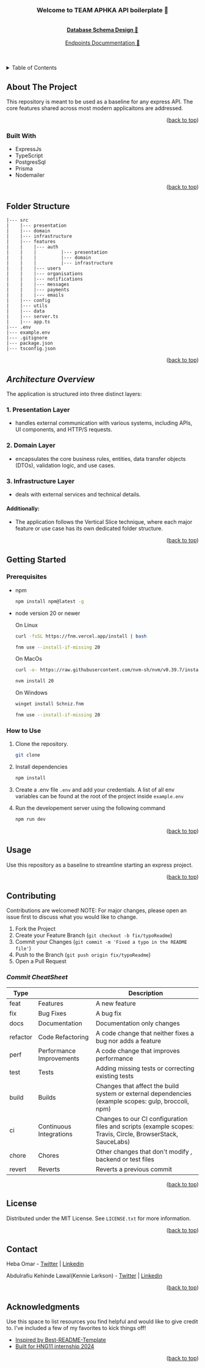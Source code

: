 <br />
<div align="center">
<a name="readme-top"></a>
  <h3 align="center">Welcome to TEAM APHKA API boilerplate 👷</h3>

  <p align="center">
    <br />
    <a href="https://drawsql.app/teams/kennielarkson-team/diagrams/hng11-aphka"><strong>Database Schema Design 🔗</strong></a>
    <br />
    <br />
    <a href="https://openapi-server.vercel.app/docs">Endpoints Docummentation 🔗</a>
    
  </p>
</div>

<br />
<br />

<!-- TABLE OF CONTENTS -->
<details>
  <summary>Table of Contents</summary>
  <ol>
    <li>
      <a href="#about-the-project">About The Project</a>
      <ul>
        <li><a href="#built-with">Built With</a></li>
      </ul>
    </li>
     <li><a href="#architecture-overview">Architecture Overview</a></li>
    <li><a href="#folder-structure">Folder Structure</a></li>
    <li>
      <a href="#getting-started">Getting Started</a>
      <ul>
        <li><a href="#prerequisites">Prerequisites</a></li>
        <li><a href="#installation">Installation</a></li>
      </ul>
    </li>
    <li><a href="#usage">Usage</a></li>
    <li><a href="#contributing">Contributing</a></li>
    <li><a href="#license">License</a></li>
    <li><a href="#contact">Contact</a></li>
    <li><a href="#acknowledgments">Acknowledgments</a></li>
  </ol>
</details>

<!-- ABOUT THE PROJECT -->

## About The Project

This repository is meant to be used as a baseline for any express API. The core features shared across most modern applicaitons are addressed.

<p align="right">(<a href="#readme-top">back to top</a>)</p>

### Built With

- ExpressJs
- TypeScript
- PostgresSql
- Prisma
- Nodemailer

<p align="right">(<a href="#readme-top">back to top</a>)</p>

## Folder Structure

```
|--- src
|    |--- presentation
|    |--- domain
|    |--- infrastructure
|    |--- features
|    |    |--- auth
|    |    |         |--- presentation
|    |    |         |--- domain
|    |    |         |--- infrastructure
|    |    |--- users
|    |    |--- organisations
|    |    |--- notifications
|    |    |--- messages
|    |    |--- payments
|    |    |--- emails
|    |--- config
|    |--- utils
|    |--- data
|    |--- server.ts
|    |--- app.ts
|--- .env
|--- example.env
|--- .gitignore
|--- package.json
|--- tsconfig.json
```

<p align="right">(<a href="#readme-top">back to top</a>)</p>

<!-- ARCHITECTURE OVERVIEW -->

## _Architecture Overview_

The application is structured into three distinct layers:

### 1. Presentation Layer

- handles external communication with various systems, including APIs, UI components, and HTTP/S requests.

### 2. Domain Layer

- encapsulates the core business rules, entities, data transfer objects (DTOs), validation logic, and use cases.

### 3. Infrastructure Layer

- deals with external services and technical details.

#### Additionally:

- The application follows the Vertical Slice technique, where each major feature or use case has its own dedicated folder structure.

<p align="right">(<a href="#readme-top">back to top</a>)</p>

<!-- GETTING STARTED -->

## Getting Started

### Prerequisites

- npm

  ```sh
  npm install npm@latest -g
  ```

- node version 20 or newer

  On Linux

  ```sh
  curl -fsSL https://fnm.vercel.app/install | bash
  ```

  ```sh
  fnm use --install-if-missing 20
  ```

  On MacOs

  ```sh
  curl -o- https://raw.githubusercontent.com/nvm-sh/nvm/v0.39.7/install.sh | bash
  ```

  ```sh
  nvm install 20
  ```

  On Windows

  ```sh
  winget install Schniz.fnm
  ```

  ```sh
  fnm use --install-if-missing 20
  ```

### How to Use

1. Clone the repository.
   ```sh
   git clone
   ```
2. Install dependencies
   ```sh
   npm install
   ```
3. Create a .env file `.env` and add your credentials. A list of all env variables
   can be found at the root of the project inside `example.env`

4. Run the developement server using the following command
   ```sh
   npm run dev
   ```

<p align="right">(<a href="#readme-top">back to top</a>)</p>

<!-- USAGE EXAMPLES -->

## Usage

Use this repository as a baseline to streamline starting an express project.

<p align="right">(<a href="#readme-top">back to top</a>)</p>

<!-- CONTRIBUTING -->

## Contributing

Contributions are welcomed! NOTE: For major changes, please open an issue first to discuss what you would like to change.

1. Fork the Project
2. Create your Feature Branch (`git checkout -b fix/typoReadme`)
3. Commit your Changes (`git commit -m 'Fixed a typo in the README file'`)
4. Push to the Branch (`git push origin fix/typoReadme`)
5. Open a Pull Request

<!-- COMMIT CHEATSHEET -->

### _Commit CheatSheet_

| Type     |                          | Description                                                                                                 |
| -------- | ------------------------ | ----------------------------------------------------------------------------------------------------------- |
| feat     | Features                 | A new feature                                                                                               |
| fix      | Bug Fixes                | A bug fix                                                                                                   |
| docs     | Documentation            | Documentation only changes                                                                                  |
| refactor | Code Refactoring         | A code change that neither fixes a bug nor adds a feature                                                   |
| perf     | Performance Improvements | A code change that improves performance                                                                     |
| test     | Tests                    | Adding missing tests or correcting existing tests                                                           |
| build    | Builds                   | Changes that affect the build system or external dependencies (example scopes: gulp, broccoli, npm)         |
| ci       | Continuous Integrations  | Changes to our CI configuration files and scripts (example scopes: Travis, Circle, BrowserStack, SauceLabs) |
| chore    | Chores                   | Other changes that don't modify , backend or test files                                                     |
| revert   | Reverts                  | Reverts a previous commit                                                                                   |

<p align="right">(<a href="#readme-top">back to top</a>)</p>

<!-- LICENSE -->

## License

Distributed under the MIT License. See `LICENSE.txt` for more information.

<p align="right">(<a href="#readme-top">back to top</a>)</p>

<!-- CONTACT -->

## Contact

Heba Omar - [Twitter](https://twitter.com/jr_dev20) | [Linkedin](https://www.linkedin.com/in/heba-ismael-omar-645965252/)

Abdulrafiu Kehinde Lawal(Kennie Larkson) - [Twitter](https://twitter.com/kennie_larkson) | [Linkedin](https://www.linkedin.com/in/kennie-larkson/)

<p align="right">(<a href="#readme-top">back to top</a>)</p>

<!-- ACKNOWLEDGMENTS -->

## Acknowledgments

Use this space to list resources you find helpful and would like to give credit to. I've included a few of my favorites to kick things off!

- [Inspired by Best-README-Template](https://github.com/othneildrew/Best-README-Template)
- [Built for HNG11 internship 2024](https://hng.tech)

<p align="right">(<a href="#readme-top">back to top</a>)</p>
